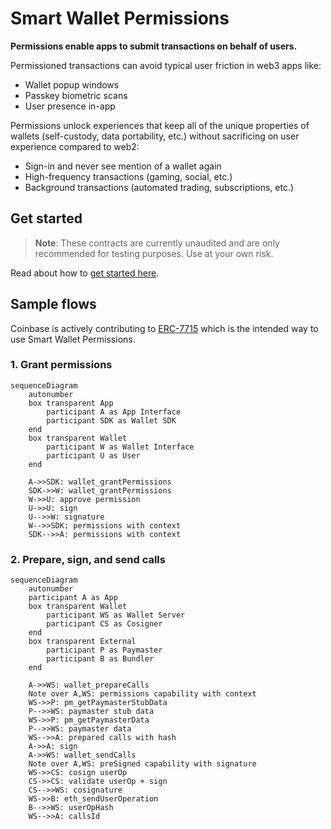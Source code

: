 # Smart Wallet Permissions

**Permissions enable apps to submit transactions on behalf of users.**

Permissioned transactions can avoid typical user friction in web3 apps like:

- Wallet popup windows
- Passkey biometric scans
- User presence in-app

Permissions unlock experiences that keep all of the unique properties of wallets (self-custody, data portability, etc.) without sacrificing on user experience compared to web2:

- Sign-in and never see mention of a wallet again
- High-frequency transactions (gaming, social, etc.)
- Background transactions (automated trading, subscriptions, etc.)

## Get started

> **Note**: These contracts are currently unaudited and are only recommended for testing purposes. Use at your own risk.

Read about how to [get started here](./docs/examples/).

## Sample flows

Coinbase is actively contributing to [ERC-7715](https://eip.tools/eip/7715) which is the intended way to use Smart Wallet Permissions.

### 1. Grant permissions

```mermaid
sequenceDiagram
    autonumber
    box transparent App
        participant A as App Interface
        participant SDK as Wallet SDK
    end
    box transparent Wallet
        participant W as Wallet Interface
        participant U as User
    end

    A->>SDK: wallet_grantPermissions
    SDK->>W: wallet_grantPermissions
    W->>U: approve permission
    U->>U: sign
    U-->>W: signature
    W-->>SDK: permissions with context
    SDK-->>A: permissions with context
```

### 2. Prepare, sign, and send calls

```mermaid
sequenceDiagram
    autonumber
    participant A as App
    box transparent Wallet
        participant WS as Wallet Server
        participant CS as Cosigner
    end
    box transparent External
        participant P as Paymaster
        participant B as Bundler
    end

    A->>WS: wallet_prepareCalls
    Note over A,WS: permissions capability with context
    WS->>P: pm_getPaymasterStubData
    P-->>WS: paymaster stub data
    WS->>P: pm_getPaymasterData
    P-->>WS: paymaster data
    WS-->>A: prepared calls with hash
    A->>A: sign
    A->>WS: wallet_sendCalls
    Note over A,WS: preSigned capability with signature
    WS->>CS: cosign userOp
    CS->>CS: validate userOp + sign
    CS-->>WS: cosignature
    WS->>B: eth_sendUserOperation
    B-->>WS: userOpHash
    WS-->>A: callsId
```
